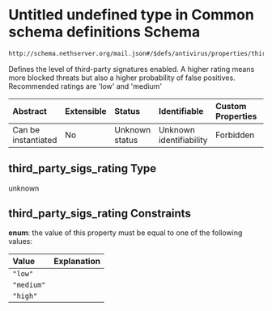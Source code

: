 # Untitled undefined type in Common schema definitions Schema

```txt
http://schema.nethserver.org/mail.json#/$defs/antivirus/properties/third_party_sigs_rating
```

Defines the level of third-party signatures enabled. A higher rating means more blocked threats but also a higher probability of false positives. Recommended ratings are 'low' and 'medium'

| Abstract            | Extensible | Status         | Identifiable            | Custom Properties | Additional Properties | Access Restrictions | Defined In                                      |
| :------------------ | :--------- | :------------- | :---------------------- | :---------------- | :-------------------- | :------------------ | :---------------------------------------------- |
| Can be instantiated | No         | Unknown status | Unknown identifiability | Forbidden         | Allowed               | none                | [mail.json\*](mail.json "open original schema") |

## third\_party\_sigs\_rating Type

unknown

## third\_party\_sigs\_rating Constraints

**enum**: the value of this property must be equal to one of the following values:

| Value      | Explanation |
| :--------- | :---------- |
| `"low"`    |             |
| `"medium"` |             |
| `"high"`   |             |
